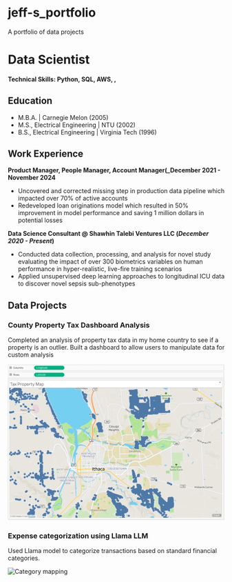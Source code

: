 # jeff-s_portfolio
A portfolio of data projects

# Data Scientist

#### Technical Skills: Python, SQL, AWS, ,

## Education
- M.B.A.                        | Carnegie Melon (2005)							       		
- M.S., Electrical Engineering	| NTU	(2002)	        		
- B.S., Electrical Engineering | Virginia Tech (1996)

## Work Experience
**Product Manager, People Manager, Account Manager(_December 2021 - November 2024**
- Uncovered and corrected missing step in production data pipeline which impacted over 70% of active accounts
- Redeveloped loan originations model which resulted in 50% improvement in model performance and saving 1 million dollars in potential losses

**Data Science Consultant @ Shawhin Talebi Ventures LLC (_December 2020 - Present_)**
- Conducted data collection, processing, and analysis for novel study evaluating the impact of over 300 biometrics variables on human performance in hyper-realistic, live-fire training scenarios
- Applied unsupervised deep learning approaches to longitudinal ICU data to discover novel sepsis sub-phenotypes

## Data Projects
### County Property Tax Dashboard Analysis

Completed an analysis of property tax data in my home country to see if a property is an outlier. Built a dashboard to allow users to manipulate data for custom analysis

![Tableau Dashboard](/assets/img/dashboard_image.png)

### Expense categorization using Llama LLM

Used Llama model to categorize transactions based on standard financial categories.

![Category mapping](/assets/img/financial_transactions_categorized.png.jpeg)

